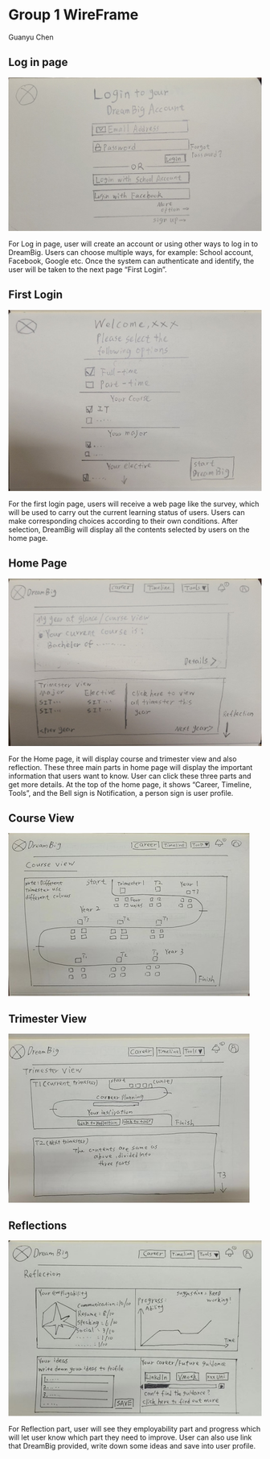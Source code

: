 # Group 1 WireFrame
Guanyu Chen

## Log in page

![Login Page](./../../assests/images/login_g1.jpg)

For Log in page, user will create an account or using other ways to log in to DreamBig. Users can choose multiple ways, for example: School account, Facebook, Google etc. Once the system can authenticate and identify, the user will be taken to the next page “First Login”.

## First Login

![First Login](../../assests/images/first_g1.jpg)

For the first login page, users will receive a web page like the survey, which will be used to carry out the current learning status of users. Users can make corresponding choices according to their own conditions. After selection, DreamBig will display all the contents selected by users on the home page.

## Home Page

![Home Page](../../assests/images/home_g1.jpg)

For the Home page, it will display course and trimester view and also reflection. These three main parts in home page will display the important information that users want to know. User can click these three parts and get more details. At the top of the home page, it shows “Career, Timeline, Tools”, and the Bell sign is Notification, a person sign is user profile.

## Course View

![Course View](../../assests/images/course_g1.jpg)

## Trimester View

![Trimester View](../../assests/images/trimester_g1.jpg)

## Reflections

![Reflections](../../assests/images/reflections_g1.jpg)

For Reflection part, user will see they employability part and progress which will let user know which part they need to improve. User can also use link that DreamBig provided, write down some ideas and save into user profile.
